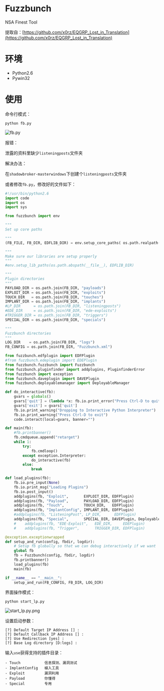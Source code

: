 # Fuzzbunch

NSA Finest Tool

提取自：[https://github.com/x0rz/EQGRP_Lost_in_Translation](https://github.com/x0rz/EQGRP_Lost_in_Translation)

# 环境

- Python2.6
- Pywin32

# 使用

命令行模式：

```
python fb.py
```

![fb.py](https://github.com/re4lity/FuzzBunch/blob/master/pic/fb.py.png)

报错：

泄露的资料里缺少`listeningposts`文件夹

解决办法：

在`shadowbroker-masterwindows`下创建个`listeningposts`文件夹

或者修改`fb.py`，修改好的文件如下：

```python
#!/usr/bin/python2.6
import code
import os
import sys

from fuzzbunch import env

"""
Set up core paths

"""
(FB_FILE, FB_DIR, EDFLIB_DIR) = env.setup_core_paths( os.path.realpath(__file__))

""" 
Make sure our libraries are setup properly 
"""
#env.setup_lib_paths(os.path.abspath(__file__), EDFLIB_DIR)

"""
Plugin directories
"""
PAYLOAD_DIR = os.path.join(FB_DIR, "payloads")
EXPLOIT_DIR = os.path.join(FB_DIR, "exploits")
TOUCH_DIR   = os.path.join(FB_DIR, "touches")
IMPLANT_DIR = os.path.join(FB_DIR, "implants")
#LP_DIR      = os.path.join(FB_DIR, "listeningposts")
#EDE_DIR     = os.path.join(FB_DIR, "ede-exploits")
#TRIGGER_DIR = os.path.join(FB_DIR, "triggers")
SPECIAL_DIR = os.path.join(FB_DIR, "specials")

"""
Fuzzbunch directories
"""
LOG_DIR    = os.path.join(FB_DIR, "logs")
FB_CONFIG = os.path.join(FB_DIR, "Fuzzbunch.xml")

from fuzzbunch.edfplugin import EDFPlugin
#from fuzzbunch.edeplugin import EDEPlugin
from fuzzbunch.fuzzbunch import Fuzzbunch
from fuzzbunch.pluginfinder import addplugins, PluginfinderError
from fuzzbunch import exception
from fuzzbunch.daveplugin import DAVEPlugin
from fuzzbunch.deployablemanager import DeployableManager

def do_interactive(fb):
    gvars = globals()
    gvars['quit'] = (lambda *x: fb.io.print_error("Press Ctrl-D to quit"))
    gvars['exit'] = gvars['quit']
    fb.io.print_warning("Dropping to Interactive Python Interpreter")
    fb.io.print_warning("Press Ctrl-D to exit")
    code.interact(local=gvars, banner="")

def main(fb):
    #fb.printbanner()
    fb.cmdqueue.append("retarget")
    while 1:
        try:
            fb.cmdloop()
        except exception.Interpreter:
            do_interactive(fb)
        else:
            break

def load_plugins(fb):
    fb.io.pre_input(None)
    fb.io.print_msg("Loading Plugins")
    fb.io.post_input()
    addplugins(fb, "Exploit",       EXPLOIT_DIR, EDFPlugin)
    addplugins(fb, "Payload",       PAYLOAD_DIR, EDFPlugin)
    addplugins(fb, "Touch",         TOUCH_DIR,   EDFPlugin)
    addplugins(fb, "ImplantConfig", IMPLANT_DIR, EDFPlugin)
    #addplugins(fb, "ListeningPost", LP_DIR,      EDFPlugin)
    addplugins(fb, "Special",       SPECIAL_DIR, DAVEPlugin, DeployableManager)
    #    addplugins(fb, "EDE-Exploit",   EDE_DIR,     EDEPlugin)
    #    addplugins(fb, "Trigger",       TRIGGER_DIR, EDFPlugin)

@exception.exceptionwrapped
def setup_and_run(config, fbdir, logdir):
    # Setup fb globally so that we can debug interactively if we want
    global fb
    fb = Fuzzbunch(config, fbdir, logdir)
    fb.printbanner()
    load_plugins(fb)
    main(fb)

if __name__ == "__main__":
    setup_and_run(FB_CONFIG, FB_DIR, LOG_DIR)
```

界面操作模式：

```
python start_lp.py
```

![start_lp.py.png](https://github.com/re4lity/FuzzBunch/blob/master/pic/start_lp.py.png)

设置启动参数：

```
[?] Default Target IP Address [] : 
[?] Default Callback IP Address [] : 
[?] Use Redirection [yes] : 
[?] Base Log directory [D:logs] :
```

输入`use`获得支持的插件目录：

```
- Touch           信息探测、漏洞测试
- ImplantConfig   植入工具
- Exploit         漏洞利用
- Payload         你懂得
- Special         专用
```
